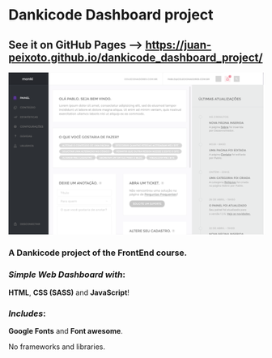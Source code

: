 # Dankicode Dashboard project
## See it on **GitHub Pages** --> https://juan-peixoto.github.io/dankicode_dashboard_project/

<img src="https://github.com/Juan-Peixoto/dankicode_dashboard_project/blob/main/layout/dashboard.fw.png" alt="Alt text" title="Optional title">

### A **Dankicode** project of the **FrontEnd** course.

### _Simple Web Dashboard with_:
**HTML**, **CSS (SASS)** and **JavaScript**!

### _Includes_:
**Google Fonts** and **Font awesome**.

No frameworks and libraries.
